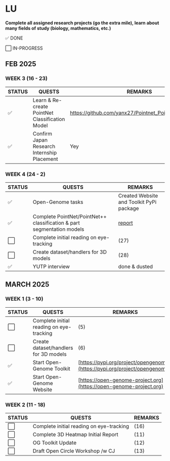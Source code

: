 # **LU**

**Complete all assigned research projects (go the extra mile), learn about many fields of study (biology, mathematics, etc.)**

:white_check_mark: DONE

:white_large_square: IN-PROGRESS

## **FEB 2025**

### **WEEK 3 (16 - 23)**

| STATUS | QUESTS | REMARKS |
| --- | --- | --- |
| :white_check_mark: | Learn & Re-create PointNet Classification Model | https://github.com/yanx27/Pointnet_Pointnet2_pytorch.git |
| :white_check_mark: | Confirm Japan Research Internship Placement | Yey |

### **WEEK 4 (24 - 2)**

| STATUS | QUESTS | REMARKS |
| --- | --- | --- |
| :white_check_mark: | Open-Genome tasks | Created Website and Toolkit PyPi package |
| :white_check_mark: | Complete PointNet/PointNet++ classification & part segmentation models | [report](https://github.com/luhouyang/generative-point-net/blob/main/archive/reports/discriminatory_model_results.pdf) |
| :white_large_square: | Complete initial reading on eye-tracking | (27) |
| :white_large_square: | Create dataset/handlers for 3D models | (28) |
| :white_check_mark: | YUTP interview | done & dusted |

## **MARCH 2025**

### **WEEK 1 (3 - 10)**

| STATUS | QUESTS | REMARKS |
| --- | --- | --- |
| :white_large_square: | Complete initial reading on eye-tracking | (5) |
| :white_large_square: | Create dataset/handlers for 3D models | (6) |
| :white_check_mark: | Start Open-Genome Toolkit | [https://pypi.org/project/opengenome/](https://pypi.org/project/opengenome/) |
| :white_check_mark: | Start Open-Genome Website | [https://open-genome-project.org](https://open-genome-project.org) |

### **WEEK 2 (11 - 18)**

| STATUS | QUESTS | REMARKS |
| --- | --- | --- |
| :white_large_square: | Complete initial reading on eye-tracking | (16) |
| :white_large_square: | Complete 3D Heatmap Initial Report | (11) |
| :white_large_square: | OG Toolkit Update | (12) |
| :white_large_square: | Draft Open Circle Workshop /w CJ | (13) |
